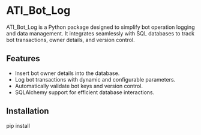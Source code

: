 # ATI_Bot_Log

ATI_Bot_Log is a Python package designed to simplify bot operation logging and data management. It integrates seamlessly with SQL databases to track bot transactions, owner details, and version control.

## Features

- Insert bot owner details into the database.
- Log bot transactions with dynamic and configurable parameters.
- Automatically validate bot keys and version control.
- SQLAlchemy support for efficient database interactions.

## Installation
pip install 